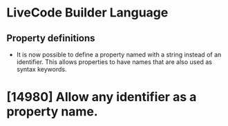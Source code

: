 # LiveCode Builder Language
## Property definitions

* It is now possible to define a property named with a string instead of an
  identifier.  This allows properties to have names that are also used as
  syntax keywords.

# [14980] Allow any identifier as a property name.
